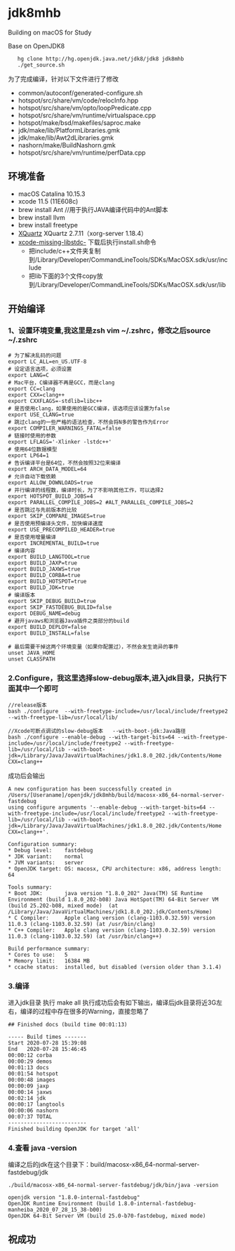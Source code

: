 # jdk8mhb
Building on macOS for Study

Base on OpenJDK8
```
   hg clone http://hg.openjdk.java.net/jdk8/jdk8 jdk8mhb
   ./get_source.sh
```
为了完成编译，针对以下文件进行了修改
- common/autoconf/generated-configure.sh
- hotspot/src/share/vm/code/relocInfo.hpp
- hotspot/src/share/vm/opto/loopPredicate.cpp
- hotspot/src/share/vm/runtime/virtualspace.cpp
- hotspot/make/bsd/makefiles/saproc.make
- jdk/make/lib/PlatformLibraries.gmk
- jdk/make/lib/Awt2dLibraries.gmk
- nashorn/make/BuildNashorn.gmk
- hotspot/src/share/vm/runtime/perfData.cpp

## 环境准备
- macOS Catalina 10.15.3
- xcode 11.5 (11E608c)
- brew install Ant 		//用于执行JAVA编译代码中的Ant脚本
- brew install llvm
- brew install freetype  
- [XQuartz](XQuartz:https://www.xquartz.org/) XQuartz 2.7.11（xorg-server 1.18.4）
- [xcode-missing-libstdc-](https://github.com/imkiwa/xcode-missing-libstdc-)
   下载后执行install.sh命令
   - 把include/c++文件夹复制到/Library/Developer/CommandLineTools/SDKs/MacOSX.sdk/usr/include
   - 把lib下面的3个文件copy放到/Library/Developer/CommandLineTools/SDKs/MacOSX.sdk/usr/lib

## 开始编译
### 1、设置环境变量,我这里是zsh vim ~/.zshrc，修改之后source ~/.zshrc
```
# 为了解决乱码的问题
export LC_ALL=en_US.UTF-8
# 设定语言选项，必须设置
export LANG=C
# Mac平台，C编译器不再是GCC，而是clang
export CC=clang
export CXX=clang++
export CXXFLAGS=-stdlib=libc++
# 是否使用clang，如果使用的是GCC编译，该选项应该设置为false
export USE_CLANG=true
# 跳过clang的一些严格的语法检查，不然会将N多的警告作为Error
export COMPILER_WARNINGS_FATAL=false
# 链接时使用的参数
export LFLAGS='-Xlinker -lstdc++'
# 使用64位数据模型
export LP64=1
# 告诉编译平台是64位，不然会按照32位来编译
export ARCH_DATA_MODEL=64
# 允许自动下载依赖
export ALLOW_DOWNLOADS=true
# 并行编译的线程数，编译时长，为了不影响其他工作，可以选择2
export HOTSPOT_BUILD_JOBS=4
export PARALLEL_COMPILE_JOBS=2 #ALT_PARALLEL_COMPILE_JOBS=2
# 是否跳过与先前版本的比较
export SKIP_COMPARE_IMAGES=true
# 是否使用预编译头文件，加快编译速度
export USE_PRECOMPILED_HEADER=true
# 是否使用增量编译
export INCREMENTAL_BUILD=true
# 编译内容
export BUILD_LANGTOOL=true
export BUILD_JAXP=true
export BUILD_JAXWS=true
export BUILD_CORBA=true
export BUILD_HOTSPOT=true
export BUILD_JDK=true
# 编译版本
export SKIP_DEBUG_BUILD=true
export SKIP_FASTDEBUG_BULID=false
export DEBUG_NAME=debug
# 避开javaws和浏览器Java插件之类部分的build
export BUILD_DEPLOY=false
export BUILD_INSTALL=false

# 最后需要干掉这两个环境变量（如果你配置过），不然会发生诡异的事件
unset JAVA_HOME
unset CLASSPATH
```

### 2.Configure，我这里选择slow-debug版本,进入jdk目录，只执行下面其中一个即可
```
//release版本
bash ./configure  --with-freetype-include=/usr/local/include/freetype2 --with-freetype-lib=/usr/local/lib/

//Xcode可断点调试的slow-debug版本   --with-boot-jdk:Java路径 
bash ./configure --enable-debug --with-target-bits=64 --with-freetype-include=/usr/local/include/freetype2 --with-freetype-lib=/usr/local/lib --with-boot-jdk=/Library/Java/JavaVirtualMachines/jdk1.8.0_202.jdk/Contents/Home CXX=clang++
```
成功后会输出
```
A new configuration has been successfully created in
/Users/[Useraname]/openjdk/jdk8mhb/build/macosx-x86_64-normal-server-fastdebug
using configure arguments '--enable-debug --with-target-bits=64 --with-freetype-include=/usr/local/include/freetype2 --with-freetype-lib=/usr/local/lib --with-boot-jdk=/Library/Java/JavaVirtualMachines/jdk1.8.0_202.jdk/Contents/Home CXX=clang++'.

Configuration summary:
* Debug level:    fastdebug
* JDK variant:    normal
* JVM variants:   server
* OpenJDK target: OS: macosx, CPU architecture: x86, address length: 64

Tools summary:
* Boot JDK:       java version "1.8.0_202" Java(TM) SE Runtime Environment (build 1.8.0_202-b08) Java HotSpot(TM) 64-Bit Server VM (build 25.202-b08, mixed mode)  (at /Library/Java/JavaVirtualMachines/jdk1.8.0_202.jdk/Contents/Home)
* C Compiler:     Apple clang version (clang-1103.0.32.59) version 11.0.3 (clang-1103.0.32.59) (at /usr/bin/clang)
* C++ Compiler:   Apple clang version (clang-1103.0.32.59) version 11.0.3 (clang-1103.0.32.59) (at /usr/bin/clang++)

Build performance summary:
* Cores to use:   5
* Memory limit:   16384 MB
* ccache status:  installed, but disabled (version older than 3.1.4)
```

### 3.编译
进入jdk目录
执行 make all
执行成功后会有如下输出，编译后jdk目录将近3G左右，编译的过程中存在很多的Warning，直接忽略了
```
## Finished docs (build time 00:01:13)

----- Build times -------
Start 2020-07-28 15:39:08
End   2020-07-28 15:46:45
00:00:12 corba
00:00:29 demos
00:01:13 docs
00:01:54 hotspot
00:00:48 images
00:00:09 jaxp
00:00:14 jaxws
00:02:14 jdk
00:00:17 langtools
00:00:06 nashorn
00:07:37 TOTAL
-------------------------
Finished building OpenJDK for target 'all'
```

### 4.查看 java -version
编译之后的jdk在这个目录下：build/macosx-x86_64-normal-server-fastdebug/jdk
```
./build/macosx-x86_64-normal-server-fastdebug/jdk/bin/java -version

openjdk version "1.8.0-internal-fastdebug"
OpenJDK Runtime Environment (build 1.8.0-internal-fastdebug-manheiba_2020_07_28_15_38-b00)
OpenJDK 64-Bit Server VM (build 25.0-b70-fastdebug, mixed mode)
```

## 祝成功
